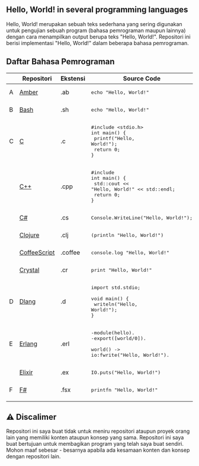 ## Hello, World! in several programming languages

Hello, World! merupakan sebuah teks sederhana yang sering digunakan untuk pengujian sebuah program (bahasa pemrograman maupun lainnya) dengan cara menampilkan output berupa teks "Hello, World!". Repositori ini berisi implementasi "Hello, World!" dalam beberapa bahasa pemrograman.

## Daftar Bahasa Pemrograman

|     | Repositori                                                                                                           | Ekstensi | Source Code                                                                                                                 |
| --- | -------------------------------------------------------------------------------------------------------------------- | -------- | --------------------------------------------------------------------------------------------------------------------------- |
| A   | [Amber](https://github.com/codewithfahmi/hello-world-in-several-programming-languages/tree/main/amber)               | .ab      | <pre lang="ember">echo "Hello, World!"</pre>                                                                                |
| B   | [Bash](https://github.com/codewithfahmi/hello-world-in-several-programming-languages/tree/main/bash)                 | .sh      | <pre lang="bash">echo "Hello, World!"</pre>                                                                                 |
| C   | [C](https://github.com/codewithfahmi/hello-world-in-several-programming-languages/tree/main/c)                       | .c       | <pre lang="c">#include <stdio.h>&#13;int main() {&#13; printf("Hello, World!");&#13; return 0;&#13;}</pre>                   |
|     | [C++](https://github.com/codewithfahmi/hello-world-in-several-programming-languages/tree/main/c%2B%2B)               | .cpp     | <pre lang="cpp">#include <iostream>&#13;int main() {&#13; std::cout << "Hello, World!" << std::endl;&#13; return 0;&#13;}</pre> |
|     | [C#](https://github.com/codewithfahmi/hello-world-in-several-programming-languages/tree/main/c%23)                   | .cs      | <pre lang="csharp">Console.WriteLine("Hello, World!");</pre>                                                                |
|     | [Clojure](https://github.com/codewithfahmi/hello-world-in-several-programming-languages/tree/main/clojure)           | .clj     | <pre lang="clojure">(println "Hello, World!")</pre>                                                                         |
|     | [CoffeeScript](https://github.com/codewithfahmi/hello-world-in-several-programming-languages/tree/main/coffeescript) | .coffee  | <pre lang="coffeescript">console.log "Hello, World!"</pre>                                                                  |
|     | [Crystal](https://github.com/codewithfahmi/hello-world-in-several-programming-languages/tree/main/crystal)           | .cr      | <pre lang="crystal">print "Hello, World!"</pre>                                                                             |
| D   | [Dlang](https://github.com/codewithfahmi/hello-world-in-several-programming-languages/tree/main/d)                   | .d       | <pre lang="d">import std.stdio;&#13;&#13;void main() {&#13; writeln("Hello, World!");&#13;}                                         |
| E   | [Erlang](https://github.com/codewithfahmi/hello-world-in-several-programming-languages/tree/main/erlang)             | .erl     | <pre lang="erlang">-module(hello).&#13;-export([world/0]).&#13;&#13;world() -> io:fwrite("Hello, World!").</pre>               |
|     | [Elixir](https://github.com/codewithfahmi/hello-world-in-several-programming-languages/tree/main/elixir)             | .ex      | <pre lang="elixir">IO.puts("Hello, World!")</pre>                                                                           |
| F   | [F#](https://github.com/codewithfahmi/hello-world-in-several-programming-languages/tree/main/fsharp)                 | .fsx     | <pre lang="fsharp">printfn "Hello, World!"</pre>                                                                            |
|     |

## ⚠️ Discalimer

Repositori ini saya buat tidak untuk meniru repositori ataupun proyek orang lain yang memiliki konten ataupun konsep yang sama. Repositori ini saya buat bertujuan untuk membagikan program yang telah saya buat sendiri. Mohon maaf sebesar - besarnya apabila ada kesamaan konten dan konsep dengan repositori lain.
